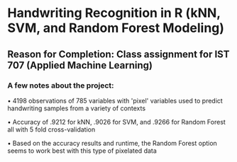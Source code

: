 # Handwriting Recognition in R (kNN, SVM, and Random Forest Modeling)

## Reason for Completion: Class assignment for IST 707 (Applied Machine Learning)

### A few notes about the project:

• 4198 observations of 785 variables with 'pixel' variables used to predict handwriting samples from a variety of contexts

• Accuracy of .9212 for kNN, .9026 for SVM, and .9266 for Random Forest all with 5 fold cross-validation

• Based on the accuracy results and runtime, the Random Forest option seems to work best with this type of pixelated data


